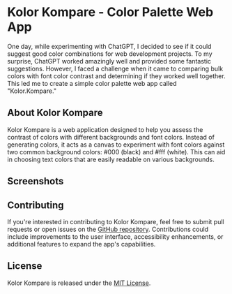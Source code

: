 # Kolor Kompare - Color Palette Web App

One day, while experimenting with ChatGPT, I decided to see if it could suggest good color combinations for web development projects. To my surprise, ChatGPT worked amazingly well and provided some fantastic suggestions. However, I faced a challenge when it came to comparing bulk colors with font color contrast and determining if they worked well together. This led me to create a simple color palette web app called "Kolor.Kompare."

## About Kolor Kompare

Kolor Kompare is a web application designed to help you assess the contrast of colors with different backgrounds and font colors. Instead of generating colors, it acts as a canvas to experiment with font colors against two common background colors: #000 (black) and #fff (white). This can aid in choosing text colors that are easily readable on various backgrounds.

## Screenshots

## Contributing

If you're interested in contributing to Kolor Kompare, feel free to submit pull requests or open issues on the [GitHub repository](https://github.com/bentekku/kolor-kompare). Contributions could include improvements to the user interface, accessibility enhancements, or additional features to expand the app's capabilities.

## License

Kolor Kompare is released under the [MIT License](https://github.com/bentekku/kolor-kompare/blob/master/LICENSE).
